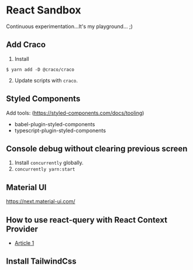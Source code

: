 # React Sandbox

Continuous experimentation...It's my playground... ;)

## Add Craco

1. Install

```
$ yarn add -D @craco/craco
```

2. Update scripts with `craco`.

## Styled Components

Add tools: (https://styled-components.com/docs/tooling)

- babel-plugin-styled-components
- typescript-plugin-styled-components

## Console debug without clearing previous screen

1. Install `concurrently` globally.
2. `concurrently yarn:start`

## Material UI

https://next.material-ui.com/

## How to use react-query with React Context Provider

- [Article 1](https://kentcdodds.com/blog/application-state-management-with-react)

## Install TailwindCss
